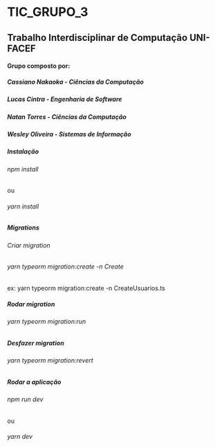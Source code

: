 ﻿# TIC_GRUPO_3
 ## Trabalho Interdisciplinar de Computação UNI-FACEF
 #### Grupo composto por: 
 #####  Cassiano Nakaoka - Ciências da Computação
 #####  Lucas Cintra - Engenharia de Software
 #####  Natan Torres - Ciências da Computação
 #####  Wesley Oliveira - Sistemas de Informação

##### Instalação
###### npm install
ou
###### yarn install

##### Migrations
###### Criar migration
###### yarn typeorm migration:create -n Create<nomeTabela>
ex: yarn typeorm migration:create -n CreateUsuarios.ts
##### Rodar migration 
###### yarn typeorm migration:run
##### Desfazer migration
###### yarn typeorm migration:revert

##### Rodar a aplicação
###### npm run dev
ou
###### yarn dev
 
